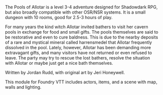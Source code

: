The Pools of Allotar is a level 3-4 adventure designed for Shadowdark RPG, but also broadly compatible with other OSR/NSR systems. It is a small dungeon with 10 rooms, good for 2.5-3 hours of play.

For many years the kind witch Allotar invited bathers to visit her cavern pools in exchange for food and small gifts. The pools themselves are said to be restorative and even to cure baldness. This is due to the nearby deposits of a rare and mystical mineral called harrensmedel that Allotar frequently dissolved in the pool. Lately, however, Allotar has been demanding more extravagant gifts, and many visitors have not returned or even refused to leave. The party may try to rescue the lost bathers, resolve the situation with Allotar or maybe just get a nice bath themselves.

Written by Jordan Rudd, with original art by Jeri Honeywell.

This module for Foundry VTT includes actors, items, and a scene with map, walls and lighting.
